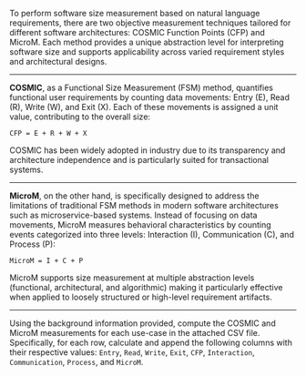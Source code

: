 To perform software size measurement based on natural language requirements, there are two objective measurement techniques tailored for different software architectures: COSMIC Function Points (CFP) and MicroM. Each method provides a unique abstraction level for interpreting software size and supports applicability across varied requirement styles and architectural designs.

---

**COSMIC**, as a Functional Size Measurement (FSM) method, quantifies functional user requirements by counting data movements: Entry (E), Read (R), Write (W), and Exit (X). Each of these movements is assigned a unit value, contributing to the overall size:

`CFP = E + R + W + X`

COSMIC has been widely adopted in industry due to its transparency and architecture independence and is particularly suited for transactional systems.

---

**MicroM**, on the other hand, is specifically designed to address the limitations of traditional FSM methods in modern software architectures such as microservice-based systems. Instead of focusing on data movements, MicroM measures behavioral characteristics by counting events categorized into three levels: Interaction (I), Communication (C), and Process (P):

`MicroM = I + C + P`

MicroM supports size measurement at multiple abstraction levels (functional, architectural, and algorithmic) making it particularly effective when applied to loosely structured or high-level requirement artifacts.

---

Using the background information provided, compute the COSMIC and MicroM measurements for each use-case in the attached CSV file. Specifically, for each row, calculate and append the following columns with their respective values: `Entry`, `Read`, `Write`, `Exit`, `CFP`, `Interaction`, `Communication`, `Process`, and `MicroM`.
